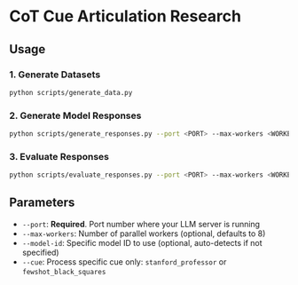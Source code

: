 # CoT Cue Articulation Research

## Usage

### 1. Generate Datasets
```bash
python scripts/generate_data.py
```

### 2. Generate Model Responses
```bash
python scripts/generate_responses.py --port <PORT> --max-workers <WORKERS>
```

### 3. Evaluate Responses
```bash
python scripts/evaluate_responses.py --port <PORT> --max-workers <WORKERS>
```

## Parameters

- `--port`: **Required**. Port number where your LLM server is running
- `--max-workers`: Number of parallel workers (optional, defaults to 8)
- `--model-id`: Specific model ID to use (optional, auto-detects if not specified)
- `--cue`: Process specific cue only: `stanford_professor` or `fewshot_black_squares`
